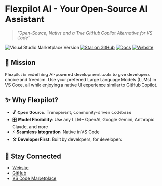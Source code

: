 # Flexpilot AI - Your Open-Source AI Assistant

> _"Open-Source, Native and a True GitHub Copilot Alternative for VS Code"_

![Visual Studio Marketplace Version](https://img.shields.io/visual-studio-marketplace/v/flexpilot.flexpilot-vscode-extension)
[![Star on GitHub](https://img.shields.io/github/stars/flexpilot-ai/vscode-extension?style=social)](https://github.com/flexpilot-ai/vscode-extension)
[![Docs](https://img.shields.io/badge/docs-up-green)](https://docs.flexpilot.ai/)
[![Website](https://img.shields.io/website?url=https%3A%2F%2Fflexpilot.ai%2F)](https://flexpilot.ai/)

## 🎯 Mission

Flexpilot is redefining AI-powered development tools to give developers choice and freedom. Use your preferred Large Language Models (LLMs) in VS Code, all while enjoying a native UI experience similar to GitHub Copilot.

## ✨ Why Flexpilot?

- 🔓 **Open Source**: Transparent, community-driven codebase
- 🎛️ **Model Flexibility**: Use any LLM – OpenAI, Google Gemini, Anthropic Claude, and more
- ⚡ **Seamless Integration**: Native in VS Code
- 🛠️ **Developer First**: Built by developers, for developers

## 📢 Stay Connected

- [Website](https://flexpilot.ai)
- [GitHub](https://github.com/flexpilot-ai)
- [VS Code Marketplace](https://marketplace.visualstudio.com/items?itemName=flexpilot.flexpilot-vscode-extension)
